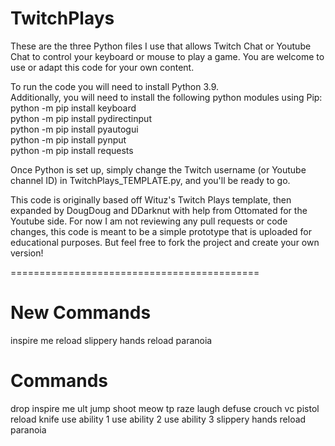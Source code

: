 # TwitchPlays
These are the three Python files I use that allows Twitch Chat or Youtube Chat to control your keyboard or mouse to play a game. You are welcome to use or adapt this code for your own content.

To run the code you will need to install Python 3.9.  
Additionally, you will need to install the following python modules using Pip:  
python -m pip install keyboard  
python -m pip install pydirectinput  
python -m pip install pyautogui  
python -m pip install pynput  
python -m pip install requests  

Once Python is set up, simply change the Twitch username (or Youtube channel ID) in TwitchPlays_TEMPLATE.py, and you'll be ready to go.

This code is originally based off Wituz's Twitch Plays template, then expanded by DougDoug and DDarknut with help from Ottomated for the Youtube side. For now I am not reviewing any pull requests or code changes, this code is meant to be a simple prototype that is uploaded for educational purposes. But feel free to fork the project and create your own version!

===========================================
# New Commands
inspire me
reload
slippery hands
reload paranoia

# Commands
drop
inspire me
ult
jump
shoot
meow
tp
raze
laugh
defuse
crouch
vc
pistol
reload
knife
use ability 1
use ability 2
use ability 3
slippery hands
reload paranoia
